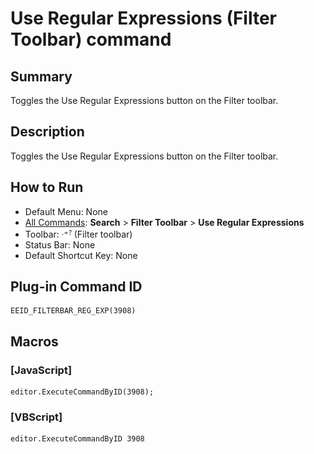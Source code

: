 # Use Regular Expressions (Filter Toolbar) command

## Summary

Toggles the Use Regular Expressions button on the Filter toolbar.

## Description

Toggles the Use Regular Expressions button on the Filter toolbar.

## How to Run

- Default Menu: None
- [All Commands](../tools/all_commands): **Search**
\> **Filter Toolbar** \> **Use Regular Expressions**
- Toolbar: ![](../../images/find_reg_exp.png) (Filter toolbar)
- Status Bar: None
- Default Shortcut Key: None

## Plug-in Command ID

```
EEID_FILTERBAR_REG_EXP(3908)
```

## Macros

### \[JavaScript\]

```
editor.ExecuteCommandByID(3908);
```

### \[VBScript\]

```
editor.ExecuteCommandByID 3908
```

